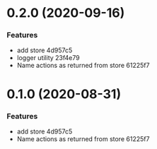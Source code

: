 # 0.2.0 (2020-09-16)


### Features

* add store 4d957c5
* logger utility 23f4e79
* Name actions as returned from store 61225f7



# 0.1.0 (2020-08-31)

### Features

- add store 4d957c5
- Name actions as returned from store 61225f7
